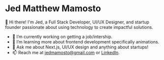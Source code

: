 # Jed Matthew Mamosto
👋 Hi there! I'm Jed, a Full Stack Developer, UI/UX Designer, and startup founder passionate about using technology to create impactful solutions.

- 🔭 I’m currently working on getting a job/intership.
- 🌱 I’m learning more about frontend development specifically animations.
- 💬 Ask me about Next.js, UI/UX design and anything about startups!
- 📫 Reach me at jedmamosto@gmail.com or [LinkedIn](https://www.linkedin.com/in/jedmamosto).
